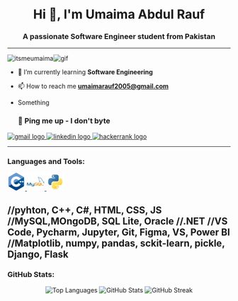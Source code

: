 <h1 align="center">Hi 👋, I'm Umaima Abdul Rauf</h1> 
<h3 align="center">A passionate Software Engineer student from Pakistan</h3>

---

<p align="left">
  <img align="right" alt="gif" width="400" src="https://media2.giphy.com/media/v1.Y2lkPTc5MGI3NjExZDdtajF6MzJhY216MzFpc2p5emtoYWgzazF5bWFoYW1lZWh5MmYyNiZlcD12MV9pbnRlcm5hbF9naWZfYnlfaWQmY3Q9Zw/2IudUHdI075HL02Pkk/giphy.gif">
</p>  

<p align="left"> 
  <img src="https://komarev.com/ghpvc/?username=itsmeumaima&label=Profile%20views&color=0e75b6&style=flat" alt="itsmeumaima" /> 
</p>  

- 🌱 I’m currently learning **Software Engineering**
  
- 📫 How to reach me **umaimarauf2005@gmail.com**
  
- Something

  ###

  <h3 align="left">📡 Ping me up - I don't byte </h3>

<div align="left">
  <a href="mailto:umaimarauf2005@gmail.com"> <img src="https://img.shields.io/static/v1?message=Gmail&logo=gmail&label=&color=D14836&logoColor=white&labelColor=&style=for-the-badge" height="35" alt="gmail logo"/>
  </a>
  <a href="https://linkedin.com/in/umaima-abdul-rauf/" target="_blank">
    <img src="https://img.shields.io/static/v1?message=LinkedIn&logo=linkedin&label=&color=0077B5&logoColor=white&labelColor=&style=for-the-badge" height="35" alt="linkedin logo"/>
  </a>
  <a href="https://www.hackerrank.com/umaima-abdul-rauf" target="_blank">
  <img src="https://img.shields.io/static/v1?message=HackerRank&logo=hackerrank&label=&color=2EC866&logoColor=white&labelColor=&style=for-the-badge" height="35" alt="hackerrank logo"  />
  </a>
</div>

---

<h3 align="left">Languages and Tools:</h3>  
<p align="left"> 
  <a href="https://www.w3schools.com/cpp/" target="_blank"> 
    <img src="https://raw.githubusercontent.com/devicons/devicon/master/icons/cplusplus/cplusplus-original.svg" alt="C++" width="40" height="40"/> 
  </a> 
  <a href="https://www.mysql.com/" target="_blank"> 
    <img src="https://raw.githubusercontent.com/devicons/devicon/master/icons/mysql/mysql-original-wordmark.svg" alt="MySQL" width="40" height="40"/> 
  </a> 
  <a href="https://www.python.org" target="_blank"> 
    <img src="https://raw.githubusercontent.com/devicons/devicon/master/icons/python/python-original.svg" alt="Python" width="40" height="40"/> 
  </a> 
</p>  

//pyhton, C++, C#, HTML, CSS, JS
//MySQL,MOngoDB, SQL Lite, Oracle
//.NET
//VS Code, Pycharm, Jupyter, Git, Figma, VS, Power BI
//Matplotlib, numpy, pandas, sckit-learn, pickle, Django, Flask
---

<h3 align="left">GitHub Stats:</h3>  
<div align="center">
  <img src="https://github-readme-stats.vercel.app/api/top-langs?username=itsmeumaima&show_icons=true&locale=en&layout=compact" height="150" alt="Top Languages" />
  <img src="https://github-readme-stats.vercel.app/api?username=itsmeumaima&show_icons=true&locale=en" height="150" alt="GitHub Stats" />
  <img src="https://github-readme-streak-stats.herokuapp.com?user=itsmeumaima&theme=radical&hide_border=true" height="150" alt="GitHub Streak" />
</div>
